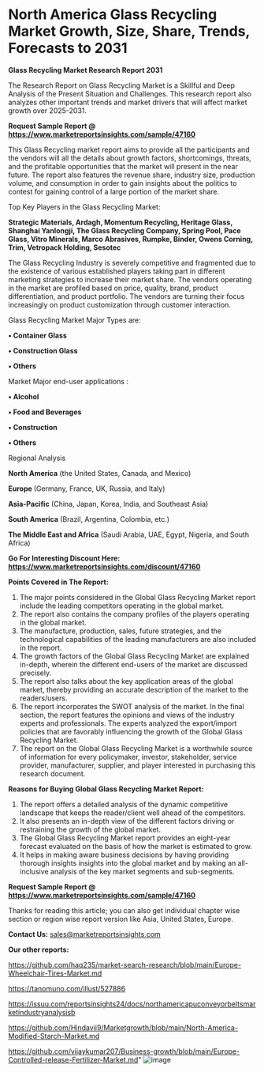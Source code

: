 # North America Glass Recycling Market Growth, Size, Share, Trends, Forecasts to 2031

<strong>Glass Recycling Market Research Report 2031</strong>

The Research Report on Glass Recycling Market is a Skillful and Deep Analysis of the Present Situation and Challenges. This research report also analyzes other important trends and market drivers that will affect market growth over 2025-2031.

<strong>Request Sample Report @ <a href=https://www.marketreportsinsights.com/sample/47160>https://www.marketreportsinsights.com/sample/47160</a></strong>

This Glass Recycling market report aims to provide all the participants and the vendors will all the details about growth factors, shortcomings, threats, and the profitable opportunities that the market will present in the near future. The report also features the revenue share, industry size, production volume, and consumption in order to gain insights about the politics to contest for gaining control of a large portion of the market share.

Top Key Players in the Glass Recycling Market:

<strong>Strategic Materials, Ardagh, Momentum Recycling, Heritage Glass, Shanghai Yanlongji, The Glass Recycling Company, Spring Pool, Pace Glass, Vitro Minerals, Marco Abrasives, Rumpke, Binder, Owens Corning, Trim, Vetropack Holding, Sesotec</strong>

The Glass Recycling Industry is severely competitive and fragmented due to the existence of various established players taking part in different marketing strategies to increase their market share. The vendors operating in the market are profiled based on price, quality, brand, product differentiation, and product portfolio. The vendors are turning their focus increasingly on product customization through customer interaction.

Glass Recycling Market Major Types are:

<strong>•  Container Glass

•  Construction Glass

•  Others</strong>

Market Major end-user applications :

<strong>•  Alcohol

•  Food and Beverages

•  Construction

•  Others</strong>

Regional Analysis

</u><strong><b>North America</b></strong> (the United States, Canada, and Mexico)

<strong><b>Europe </b></strong>(Germany, France, UK, Russia, and Italy)

<strong><b>Asia-Pacific</b></strong> (China, Japan, Korea, India, and Southeast Asia)

<strong><b>South America</b></strong> (Brazil, Argentina, Colombia, etc.)

<strong><b>The Middle East and Africa</b></strong> (Saudi Arabia, UAE, Egypt, Nigeria, and South Africa)

<strong>Go For Interesting Discount Here: <a href=https://www.marketreportsinsights.com/discount/47160>https://www.marketreportsinsights.com/discount/47160</a></strong>

<strong>Points Covered in The Report:</strong>
<ol>
  <li>The major points considered in the Global Glass Recycling Market report include the leading competitors operating in the global market.</li>
  <li>The report also contains the company profiles of the players operating in the global market.</li>
  <li>The manufacture, production, sales, future strategies, and the technological capabilities of the leading manufacturers are also included in the report.</li>
  <li>The growth factors of the Global Glass Recycling Market are explained in-depth, wherein the different end-users of the market are discussed precisely.</li>
  <li>The report also talks about the key application areas of the global market, thereby providing an accurate description of the market to the readers/users.</li>
  <li>The report incorporates the SWOT analysis of the market. In the final section, the report features the opinions and views of the industry experts and professionals. The experts analyzed the export/import policies that are favorably influencing the growth of the Global Glass Recycling Market.</li>
  <li>The report on the Global Glass Recycling Market is a worthwhile source of information for every policymaker, investor, stakeholder, service provider, manufacturer, supplier, and player interested in purchasing this research document.</li>
</ol>
<strong>Reasons for Buying Global Glass Recycling Market Report:</strong>

<ol>
  <li>The report offers a detailed analysis of the dynamic competitive landscape that keeps the reader/client well ahead of the competitors.</li>
  <li>It also presents an in-depth view of the different factors driving or restraining the growth of the global market.</li>
  <li>The Global Glass Recycling Market report provides an eight-year forecast evaluated on the basis of how the market is estimated to grow.</li>
  <li>It helps in making aware business decisions by having providing thorough insights insights into the global market and by making an all-inclusive analysis of the key market segments and sub-segments.</li>
</ol>
<strong>Request Sample Report @ <a href=https://www.marketreportsinsights.com/sample/47160>https://www.marketreportsinsights.com/sample/47160</a></strong>


Thanks for reading this article; you can also get individual chapter wise section or region wise report version like Asia, United States, Europe.

<strong>Contact Us:</strong>
sales@marketreportsinsights.com

<strong>Our other reports:</strong>

<a href=https://github.com/haq235/market-search-research/blob/main/Europe-Wheelchair-Tires-Market.md>https://github.com/haq235/market-search-research/blob/main/Europe-Wheelchair-Tires-Market.md</a>

<a href=https://tanomuno.com/illust/527886>https://tanomuno.com/illust/527886</a>

<a href=https://issuu.com/reportsinsights24/docs/northamericapuconveyorbeltsmarketindustryanalysisb>https://issuu.com/reportsinsights24/docs/northamericapuconveyorbeltsmarketindustryanalysisb</a>

<a href=https://github.com/Hindavii9/Marketgrowth/blob/main/North-America-Modified-Starch-Market.md>https://github.com/Hindavii9/Marketgrowth/blob/main/North-America-Modified-Starch-Market.md</a>

<a href=https://github.com/vijaykumar207/Business-growth/blob/main/Europe-Controlled-release-Fertilizer-Market.md>https://github.com/vijaykumar207/Business-growth/blob/main/Europe-Controlled-release-Fertilizer-Market.md</a>"
![image](https://github.com/user-attachments/assets/9b5cf0a4-fd62-49fe-9b12-87f6f23e61c6)
